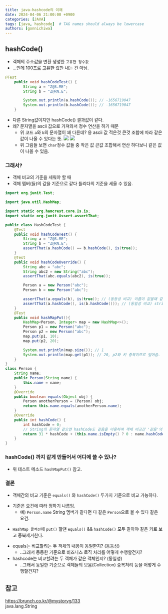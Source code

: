```yaml
---
title: java-hashcode의 이해
date: 2024-04-06 21:00:00 +0900
categories: [JAVA]
tags: [java, hashcode]  # TAG names should always be lowercase
authors: [gonnichiwa]
---
```


## hashCode()

- 객체의 주소값을 변환 생성한 `고유한 정수값`
- ...인데 100프로 고유한 값만 내는 건 아님.
```java
@Test
    public void hashCodeTest() {
        String a = "Z@S.ME";
        String b = "Z@RN.E";

        System.out.println(a.hashCode()); // -1656719047
        System.out.println(b.hashCode()); // -1656719047
    }
```
- 다른 String값이지만 hashCode() 결과값이 같다.  
- 왜? 문자열을 ascii 값으로 가져와서 정수 연산을 하기 때문
  - 위 코드 `a`와 `b`의 문자열이 꽤 다른데? 응 ascii 값 적은것 큰것 조합에 따라 같은 값이 나올 수 있다는 뜻.
  ![](https://blog.kakaocdn.net/dn/bFwwAQ/btsGsr2JMIc/KSop79HSSmFXmkDOzj2IDk/img.png)
  ![](https://blog.kakaocdn.net/dn/ntObv/btsGp1LtRn4/6YQZThydVjdDhpqk4ykM01/img.png)
  - 위 그림들 보면 `char`정수 값들 중 작은 값 큰값 조합해서 연산 하다보니 같은 값이 나올 수 있음.


### 그래서?

- 객체 비교의 기준을 세워야 할 때
- 객체 멤버(들)의 값을 기준으로 같다 틀리다의 기준을 세울 수 있음.  

```java
import org.junit.Test;

import java.util.HashMap;

import static org.hamcrest.core.Is.is;
import static org.junit.Assert.assertThat;

public class HashCodeTest {
    @Test
    public void hashCodeTest() {
        String a = "Z@S.ME";
        String b = "Z@RN.E";
        assertThat(a.hashCode() == b.hashCode(), is(true));
    }
    @Test
    public void hashCodeOverride() {
        String abc = "abc";
        String abc2 = new String("abc");
        assertThat(abc.equals(abc2), is(true));

        Person a = new Person("abc");
        Person b = new Person("abc");

        assertThat(a.equals(b), is(true)); // (동등성 비교) 이름이 같을때 같게 주고 싶다면? equals 오버라이드
        assertThat(a.hashCode(), is(b.hashCode())); // (동일성 비교) string 값이 같을 때 두 인스턴스가 동일하다고 기준 잡고 싶다면? hashCode 오버라이드
    }
    @Test
    public void hashMapPut(){
        HashMap<Person, Integer> map = new HashMap<>();
        Person p1 = new Person("abc");
        Person p2 = new Person("abc");
        map.put(p1, 10);
        map.put(p2, 20);

        System.out.println(map.size()); // 1
        System.out.println(map.get(p1)); // 20, p2와 키 중복이므로 덮어씀.
    }
}
class Person {
    String name;
    public Person(String name) {
        this.name = name;
    }
    @Override
    public boolean equals(Object obj) {
        Person anotherPerson = (Person) obj;
        return this.name.equals(anotherPerson.name);
    }
    @Override
    public int hashCode() {
        int hashCode = 0;
        // String의 문자열 같으면 hashCode도 같음을 이용하여 객체 비교간 '같음'의 기준을 정의함.
        return 31 * hashCode + (this.name.isEmpty() ? 0 : name.hashCode());
    }
}
```

### hashCode() 까지 같게 만들어서 어디에 쓸 수 있나?
- 위 테스트 메소드 `hashMapPut()` 참고.

### 결론
  - 객체간의 비교 기준은 `equals()` 와 `hashCode()` 두가지 기준으로 비교 가능하다.
  + 기준은 요건에 따라 정하기 나름임.
    - 예) `Person.name` String 멤버가 같다면 다 같은 `Person`으로 볼 수 있다 같은 요건.
  - `HashMap 콜렉션`에 `put()` 할땐 `equals()` && `hashCode()` 모두 같아야 같은 키로 보고 중복제거한다.

  + equals는 비교할려는 두 객체의 내용이 동일한지? (동등성)  
    - ..그래서 동등한 기준으로 비즈니스 로직 처리를 어떻게 수행할건지?
  + hashcode는 비교할려는 두 객체가 같은 객체인지? (동일성)  
    - ..그래서 동일한 기준으로 객체들의 모음(Collection) 중복처리 등을 어떻게 수행할건지?


## 참고
https://brunch.co.kr/@mystoryg/133  
java.lang.String